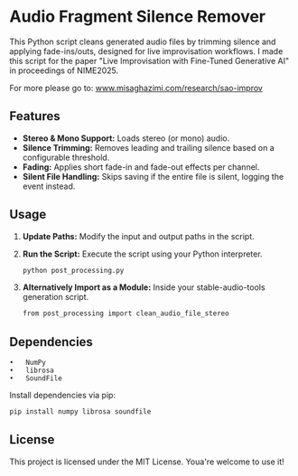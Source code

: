 # Audio Fragment Silence Remover

This Python script cleans generated audio files by trimming silence and applying fade-ins/outs, designed for live improvisation workflows. I made this script for the paper "Live Improvisation with Fine-Tuned Generative AI" in proceedings of NIME2025.

For more please go to: www.misaghazimi.com/research/sao-improv

## Features

- **Stereo & Mono Support:** Loads stereo (or mono) audio.
- **Silence Trimming:** Removes leading and trailing silence based on a configurable threshold.
- **Fading:** Applies short fade-in and fade-out effects per channel.
- **Silent File Handling:** Skips saving if the entire file is silent, logging the event instead.

## Usage

1. **Update Paths:** Modify the input and output paths in the script.
2. **Run the Script:** Execute the script using your Python interpreter.

   ```bash
   python post_processing.py
   ```

3. **Alternatively Import as a Module:** Inside your stable-audio-tools generation script.

   ```bash
   from post_processing import clean_audio_file_stereo
   ```

## Dependencies

    •	NumPy
    •	librosa
    •	SoundFile

Install dependencies via pip:

```bash
pip install numpy librosa soundfile
```

## License

This project is licensed under the MIT License. Youa're welcome to use it!
